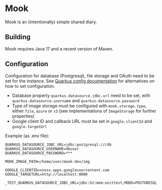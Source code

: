 # Mook
Mook is an (intentionally) simple shared diary.

## Building
Mook requires Java 17 and a recent version of Maven.

## Configuration
Configuration for database (Postgresql), file storage and OAuth need to be set for the instance.
See [Quarkus config documentation](https://quarkus.io/guides/config-reference) for
alternatives on how to set configuration.
* Database property `quarkus.datasource.jdbc.url` need to be set, with `quarkus.datasource.username` and `quarkus.datasource.password`
* Type of image storage must be configured with `mook.storage.type`, either `file`, `azure` or `s3` (see implementations of `ImageStorage` for further properties)
* Google client ID and callback URL must be set in `google.clientId` and `google.targetUrl`

Example (as .env file):
```shell
QUARKUS_DATASOURCE_JDBC_URL=jdbc:postgresql:///db
QUARKUS_DATASOURCE_USERNAME=dbuser
QUARKUS_DATASOURCE_PASSWORD=***

MOOK_IMAGE_PATH=/home/user/mook-dev/img

GOOGLE_CLIENTID=xxxxx.apps.googleusercontent.com
GOOGLE_TARGETURL=http://localhost:8080

_TEST_QUARKUS_DATASOURCE_JDBC_URL=jdbc:h2:mem:unittest;MODE=POSTGRESQL
```
